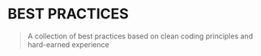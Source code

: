 # BEST PRACTICES

> A collection of best practices based on clean coding principles and hard-earned experience
